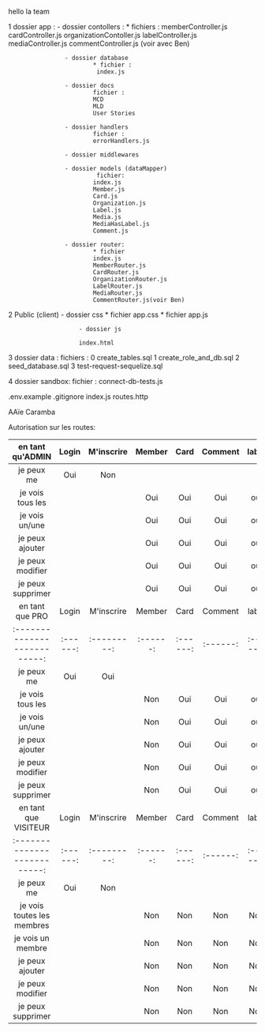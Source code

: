 hello la team 

1 dossier app :    - dossier contollers :
                            * fichiers :  memberController.js
                            cardController.js
                            organizationContoller.js
                            labelController.js
                            mediaController.js
                            commentController.js (voir avec Ben)
                  
                    - dossier database
                            * fichier :
                             index.js

                    - dossier docs
                            fichier :
                            MCD
                            MLD
                            User Stories

                    - dossier handlers
                            fichier :
                            errorHandlers.js

                    - dossier middlewares
                           
                    - dossier models (dataMapper)
                             fichier:
                            index.js
                            Member.js
                            Card.js
                            Organization.js
                            Label.js
                            Media.js
                            MediaHasLabel.js
                            Comment.js
                
                    - dossier router: 
                            * fichier 
                            index.js
                            MemberRouter.js
                            CardRouter.js
                            OrganizationRouter.js
                            LabelRouter.js
                            MediaRouter.js
                            CommentRouter.js(voir Ben)

                  

2 Public (client)
                        - dossier css
                            * fichier app.css
                            * fichier app.js

                        - dossier js

                        index.html


3 dossier data :
                         fichiers :
                         0 create_tables.sql
                         1 create_role_and_db.sql
                         2 seed_database.sql
                         3 test-request-sequelize.sql

4 dossier sandbox:
                        fichier : 
                        connect-db-tests.js


.env.example
.gitignore
index.js
routes.http               

AAïe Caramba 

Autorisation sur les routes:


| en tant qu'ADMIN           |Login   |M'inscrire |Member  |Card    |Comment |label   |Media   |Organization|
|:--------------------------:|:------:|:---------:|:------:|:------:|:------:|:------:|:------:|:----------:|
|je peux me                  |Oui     |Non        |        |        |        |        |        |            |
|je vois tous les            |        |           |Oui     |Oui     |Oui     |oui     |oui     | oui        |
|je vois un/une              |        |           |Oui     |Oui     |Oui     |oui     |oui     | oui        |
|je peux ajouter             |        |           |Oui     |Oui     |Oui     |oui     |oui     | oui        |
|je peux modifier            |        |           |Oui     |Oui     |Oui     |oui     |oui     | oui        |
|je peux supprimer           |        |           |Oui     |Oui     |Oui     |oui     |oui     | oui        |
| en tant que PRO            |Login   |M'inscrire |Member  |Card    |Comment |label   |Media   |Organization|
|:--------------------------:|:------:|:---------:|:------:|:------:|:------:|:------:|:------:|:----------:|
|je peux me                  |Oui     |Oui        |        |        |        |        |        |            |
|je vois tous les            |        |           |Non     |Oui     |Oui     |oui     |oui     | oui        |
|je vois un/une              |        |           |Non     |Oui     |Oui     |oui     |oui     | oui        |
|je peux ajouter             |        |           |Non     |Oui     |Oui     |oui     |oui     | oui        |
|je peux modifier            |        |           |Non     |Oui     |Oui     |oui     |oui     | oui        |
|je peux supprimer           |        |           |Non     |Oui     |Oui     |oui     |oui     | oui        |
| en tant que VISITEUR       |Login   |M'inscrire |Member  |Card    |Comment |label   |Media   |Organization|
|:--------------------------:|:------:|:---------:|:------:|:------:|:------:|:------:|:------:|:----------:|
|je peux me                  |Oui     |Non        |        |        |        |        |        |            |
|je vois toutes les membres  |        |           |Non     |Non     |Non     |Non     |Non     |Non         |
|je vois un membre           |        |           |Non     |Non     |Non     |Non     |Non     |Non         |
|je peux ajouter             |        |           |Non     |Non     |Non     |Non     |Non     |Non         |
|je peux modifier            |        |           |Non     |Non     |Non     |Non     |Non     |Non         |
|je peux supprimer           |        |           |Non     |Non     |Non     |Non     |Non     |Non         | (modifié) 












